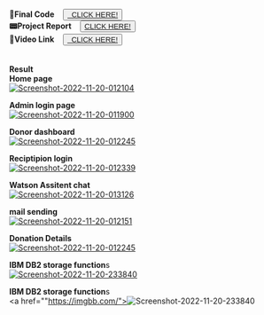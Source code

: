  **🧠Final Code**  &nbsp;	&nbsp;<button>
    <a href="https://github.com/IBM-EPBL/IBM-Project-49359-1660818174/tree/main/Final%20Delivers/Final%20Code  "> 	&nbsp; CLICK HERE!  </a>
    </button><br> 
   **📟Project Report**  &nbsp;	&nbsp;<button>
    <a href="https://drive.google.com/file/d/1-2e0HfnR5FetxFLpbuuKIAkm6tjHPA-1/view?usp=drivesdk ">CLICK HERE!  </a>
    </button>   
   **💬Video Link**  &nbsp;	&nbsp;<button>
    <a href="https://youtu.be/eGzRfRKmxkc  ">	&nbsp; CLICK HERE!  </a>
     </button> &nbsp;	&nbsp;<br><br><br>
    **Result**<br>
    **Home page**<br>
<a href="https://ibb.co/YQkqf8h"><img src="https://i.ibb.co/zxR0PbZ/Screenshot-2022-11-20-012104.png" alt="Screenshot-2022-11-20-012104" border="0"></a><br>

**Admin login page**<br>
<a href="https://ibb.co/gZpGDJW"><img src="https://i.ibb.co/B2xmgB6/Screenshot-2022-11-20-011900.png" alt="Screenshot-2022-11-20-011900" border="0"></a><br>

**Donor dashboard**<br>
<a href="https://ibb.co/cT3j92s"><img src="https://i.ibb.co/5c4P3sJ/Screenshot-2022-11-20-012245.png" alt="Screenshot-2022-11-20-012245" border="0"></a><br>

**Reciptipion login**<br>
<a href="https://ibb.co/Lnhv0gV"><img src="https://i.ibb.co/xJ832gx/Screenshot-2022-11-20-012339.png" alt="Screenshot-2022-11-20-012339" border="0"></a><br>

**Watson Assitent chat**<br>
<a href="https://ibb.co/SVsDx6K"><img src="https://i.ibb.co/7rYxzSG/Screenshot-2022-11-20-013126.png" alt="Screenshot-2022-11-20-013126" border="0"></a><br>

**mail sending**<br>
<a href="https://ibb.co/qrn85wY"><img src="https://i.ibb.co/Ny3qSz2/Screenshot-2022-11-20-012151.png" alt="Screenshot-2022-11-20-012151" border="0"></a><br>

**Donation Details**<br>
<a href="https://ibb.co/cT3j92s"><img src="https://i.ibb.co/5c4P3sJ/Screenshot-2022-11-20-012245.png" alt="Screenshot-2022-11-20-012245" border="0"></a><br>

**IBM DB2 storage function**s<br>
<a href="https://ibb.co/BZpKsPs"><img src="https://i.ibb.co/vPFvzBz/Screenshot-2022-11-20-233840.png" alt="Screenshot-2022-11-20-233840" border="0"></a><br>

**IBM DB2 storage function**s<br>
<a href=""https://imgbb.com/"><img src="https://i.ibb.co/XCCdnWM/Screenshot-2022-11-24-194238.png" alt="Screenshot-2022-11-20-233840" border="0"></a><br>
